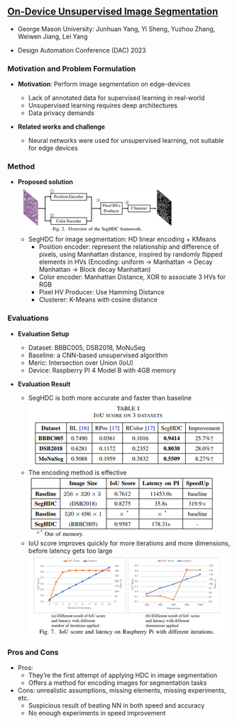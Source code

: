 ## [On-Device Unsupervised Image Segmentation](https://arxiv.org/abs/2303.12753)

* George Mason University: Junhuan Yang, Yi Sheng, Yuzhou Zhang, Weiwen Jiang, Lei Yang

* Design Automation Conference (DAC) 2023

### Motivation and Problem Formulation

* **Motivation**: Perform image segmentation on edge-devices
  * Lack of annotated data for supervised learning in real-world
  * Unsupervised learning requires deep architectures
  * Data privacy demands

* **Related works and challenge**
  * Neural networks were used for unsupervised learning, not suitable for edge devices

### Method

* **Proposed solution**  
  ![SegHDC-1](./SegHDC-1.png)
  * SegHDC for image segmentation: HD linear encoding + KMeans
    * Position encoder: represent the relationship and difference of pixels, using Manhattan distance, inspired by randomly flipped elements in HVs (Encoding: uniform -> Manhattan -> Decay Manhattan -> Block decay Manhattan)
    * Color encoder: Manhattan Distance, XOR to associate 3 HVs for RGB
    * Pixel HV Producer: Use Hamming Distance
    * Clusterer: K-Means with cosine distance


### Evaluations

* **Evaluation Setup**
  * Dataset: BBBC005, DSB2018, MoNuSeg
  * Baseline: a CNN-based unsupervised algorithm
  * Meric: Intersection over Union (IoU)
  * Device: Raspberry PI 4 Model B with 4GB memory

* **Evaluation Result**
  * SegHDC is both more accurate and faster than baseline  
   ![SegHDC-2](./SegHDC-2.png)
  * The encoding method is effective  
   ![SegHDC-3](./SegHDC-3.png)
  * IoU score improves quickly for more iterations and more dimensions, before latency gets too large  
   ![SegHDC-4](./SegHDC-4.png)



### Pros and Cons

* Pros: 
  * They’re the first attempt of applying HDC in image segmentation
  * Offers a method for encoding images for segmentation tasks
* Cons: unrealistic assumptions, missing elements, missing experiments, etc.
  * Suspicious result of beating NN in both speed and accuracy
  * No enough experiments in speed improvement


